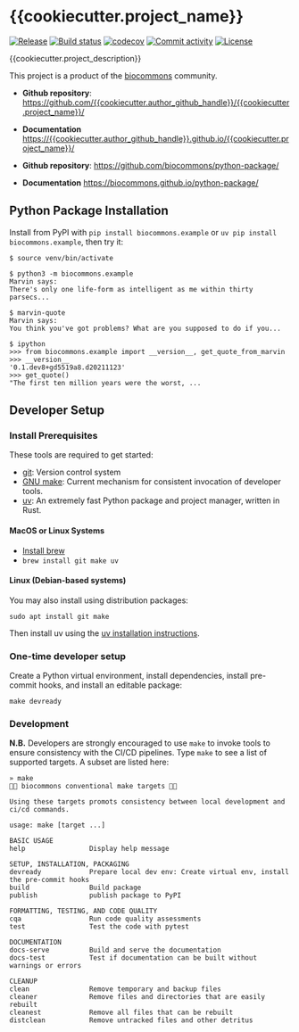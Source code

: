 # {{cookiecutter.project_name}}

[![Release](https://img.shields.io/github/v/release/{{cookiecutter.author_github_handle}}/{{cookiecutter.project_name}})](https://img.shields.io/github/v/release/{{cookiecutter.author_github_handle}}/{{cookiecutter.project_name}})
[![Build status](https://img.shields.io/github/actions/workflow/status/{{cookiecutter.author_github_handle}}/{{cookiecutter.project_name}}/main.yml?branch=main)](https://github.com/{{cookiecutter.author_github_handle}}/{{cookiecutter.project_name}}/actions/workflows/main.yml?query=branch%3Amain)
[![codecov](https://codecov.io/gh/{{cookiecutter.author_github_handle}}/{{cookiecutter.project_name}}/branch/main/graph/badge.svg)](https://codecov.io/gh/{{cookiecutter.author_github_handle}}/{{cookiecutter.project_name}})
[![Commit activity](https://img.shields.io/github/commit-activity/m/{{cookiecutter.author_github_handle}}/{{cookiecutter.project_name}})](https://img.shields.io/github/commit-activity/m/{{cookiecutter.author_github_handle}}/{{cookiecutter.project_name}})
[![License](https://img.shields.io/github/license/{{cookiecutter.author_github_handle}}/{{cookiecutter.project_name}})](https://img.shields.io/github/license/{{cookiecutter.author_github_handle}}/{{cookiecutter.project_name}})

{{cookiecutter.project_description}}

This project is a product of the [biocommons](https://biocommons.org/) community.

- **Github repository**: <https://github.com/{{cookiecutter.author_github_handle}}/{{cookiecutter.project_name}}/>
- **Documentation** <https://{{cookiecutter.author_github_handle}}.github.io/{{cookiecutter.project_name}}/>

- **Github repository**: <https://github.com/biocommons/python-package/>
- **Documentation** <https://biocommons.github.io/python-package/>

## Python Package Installation

Install from PyPI with `pip install biocommons.example` or `uv pip install biocommons.example`, then try it:

    $ source venv/bin/activate

    $ python3 -m biocommons.example
    Marvin says:
    There's only one life-form as intelligent as me within thirty parsecs...

    $ marvin-quote
    Marvin says:
    You think you've got problems? What are you supposed to do if you...

    $ ipython
    >>> from biocommons.example import __version__, get_quote_from_marvin
    >>> __version__
    '0.1.dev8+gd5519a8.d20211123'
    >>> get_quote()
    "The first ten million years were the worst, ...


## Developer Setup

### Install Prerequisites

These tools are required to get started:

- [git](https://git-scm.com/): Version control system
- [GNU make](https://www.gnu.org/software/make/): Current mechanism for consistent invocation of developer tools.
- [uv](https://docs.astral.sh/uv/): An extremely fast Python package and project manager, written in Rust.

#### MacOS or Linux Systems

- [Install brew](https://brew.sh/)
- `brew install git make uv`

#### Linux (Debian-based systems)

You may also install using distribution packages:

    sudo apt install git make

Then install uv using the [uv installation instructions](https://docs.astral.sh/uv/getting-started/installation/).

### One-time developer setup

Create a Python virtual environment, install dependencies, install pre-commit hooks, and install an editable package:

    make devready

### Development

**N.B.** Developers are strongly encouraged to use `make` to invoke tools to
ensure consistency with the CI/CD pipelines.  Type `make` to see a list of
supported targets.  A subset are listed here:

    » make
    🌟🌟 biocommons conventional make targets 🌟🌟

    Using these targets promots consistency between local development and ci/cd commands.

    usage: make [target ...]

    BASIC USAGE
    help                Display help message

    SETUP, INSTALLATION, PACKAGING
    devready            Prepare local dev env: Create virtual env, install the pre-commit hooks
    build               Build package
    publish             publish package to PyPI

    FORMATTING, TESTING, AND CODE QUALITY
    cqa                 Run code quality assessments
    test                Test the code with pytest

    DOCUMENTATION
    docs-serve          Build and serve the documentation
    docs-test           Test if documentation can be built without warnings or errors

    CLEANUP
    clean               Remove temporary and backup files
    cleaner             Remove files and directories that are easily rebuilt
    cleanest            Remove all files that can be rebuilt
    distclean           Remove untracked files and other detritus
